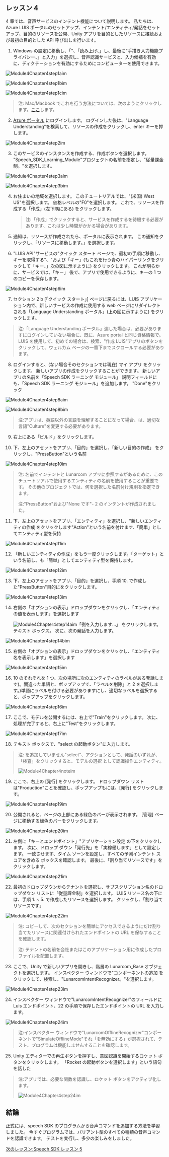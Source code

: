 ## <a name="lesson-4"></a>レッスン 4

4 章では、音声サービスのインテント機能について説明します。 私たちは、Azure LUIS ポータルのセットアップ、インテント/エンティティ/発話をセットアップ、目的のリソースを公開、Unity アプリを目的としたリソースに接続および最初の目的とした API 呼び出しを行います。

1. Windows の設定に移動し、「"、「読み上げ、」し、最後に"手描き入力機能プライバシー、」と入力」を選択し、音声認識サービスと、入力候補を有効に、ディクテーションを有効にするためにコンピューターを使用できます。

![Module4Chapter4step1aim](images/module4chapter4step1aim.PNG)

![Module4Chapter4step1bim](images/module4chapter4step1bim.PNG)

![Module4Chapter4step1cim](images/module4chapter4step1cim.PNG)

> 注: Mac/Macbook でこれを行う方法については、次のようにクリックします。[ここ](linkgoeshere)します。

2. [Azure ポータル](https://portal.azure.com/) にログインします。 ログインした後は、"Language Understanding"を検索して、リソースの作成をクリックし、enter キーを押します。

![Module4Chapter4step2im](images/module4chapter4step2im.PNG)

3. このサービスのインスタンスを作成する、作成ボタンを選択します。 "Speech_SDK_Learning_Module"プロジェクトの名前を指定し、"従量課金制。"を選択します。

![Module4Chapter4step3aim](images/module4chapter4step3aim.png)

![Module4Chapter4step3bim](images/module4chapter4step3bim.PNG)

4. お住まいの地域を選択します。  このチュートリアルでは、"(米国) West US"を選択します。 価格レベルの"F0"を選択します。 これで、リソースを作成する「作成」(左下隅にある) をクリックします。

   >  注:「作成」でクリックすると、サービスを作成するを待機する必要があります、これは少し時間がかかる場合があります。

5. 通知は、リソースが作成されたら、ポータルに表示されます。 この通知をクリックし、「リソースに移動します。」を選択します。

6. "LUIS API"サービスの"クイック スタート ページで、最初の手順に移動し、キーを取得する"、"および「キー」(もこれを行う青のハイパーリンクをクリックして「キー、」次の図に示すように) をクリックします。 これが明らかに、サービスでは、「キー」 後で、アプリで使用できるように、キーの 1 つのコピーを保存します。

![Module4Chapter4step6im](images/module4chapter4step6im.PNG)

7. セクション 2 b [「クイック スタート」] ページに戻るには、LUIS アプリケーション内で、新しいサービスの作成に使用する web ページにリダイレクトされる「Language Understanding ポータル」(上の図に示すように) をクリックします。

> 注:「Language Understanding ポータル」達した場合は、必要がありますにログインしていない場合に、既に、Azure portal と同じ資格情報で。 LUIS を使用して、初めての場合は、検索、"作成 LUIS"アプリのボタンをクリックして、ウェルカム ページの一番下までスクロールする必要があります。

8. ログインすると、(ない場合そのセクションでは現在) マイ アプリ をクリックします。 新しいアプリの作成をクリックすることができます。 新しいアプリの名前を「Speech SDK ラーニング モジュール」 説明フィールドにも、「Speech SDK ラーニング モジュール」を追加します。 "Done"をクリック

![Module4Chapter4step8aim](images/module4chapter4step8aim.PNG)

![Module4Chapter4step8bim](images/module4chapter4step8bim.PNG)

> 注:アプリは、英語以外の言語を理解することになって場合、は、適切な言語"Culture"を変更する必要があります。

9. 右上にある「ビルド」をクリックします。

10. 下、左上のアセットをアプリ、「目的」を選択し、「新しい目的の作成」 をクリックし、"PressButton"という名前 

![Module4Chapter4step10im](images/module4chapter4step10im.PNG)

> 注: 名前でインテントと Lunarcom アプリに参照するがあるために、このチュートリアルで使用するエンティティの名前を使用することが重要です。  その他のプロジェクトでは、何を選択した名前付け規則を指定できます。 
>
> 注:"PressButton"および"None です"- 2 のインテントが作成されました。

11. 下、左上のアセットをアプリ、「エンティティ」を選択し、"新しいエンティティの作成 をクリックします"Action"という名前を付けます、「簡単」としてエンティティ型を保持

![Module4Chapter4step11im](images/module4chapter4step11im.PNG)

12. 「新しいエンティティの作成」をもう一度クリックします。「ターゲット」という名前し、も「簡単」としてエンティティ型を保持します。

![Module4Chapter4step12im](images/module4chapter4step12im.PNG)

13. 下、左上のアセットをアプリ、「目的」を選択し、手順 10. で作成した"PressButton"目的にをクリックします。

![Module4Chapter4step13im](images/module4chapter4step13im.PNG)

14. 右側の「オプションの表示」ドロップダウンをクリックし、「エンティティの値を表示します」を選択します 

    ![Module4Chapter4step14aim](images/module4chapter4step14aim.PNG)「例を入力します...」 をクリックします。 テキスト ボックス。 次に、次の発話を入力します。 

![Module4Chapter4step14bim](images/module4chapter4step14bim.PNG)

15. 右側の「オプションの表示」ドロップダウンをクリックし、「エンティティ名を表示します」を選択します

![Module4Chapter4step15im](images/module4chapter4step15im.PNG)

16. 10 のそれぞれを 1 つ、次の場所に次のエンティティのラベルがある発話します)。間違った単語と、ポップアップで、「ラベルを削除」と 2 を選択します。)単語にラベルを付ける必要がありますにし、適切なラベルを選択すると、ポップアップをクリックします。

![Module4Chapter4step16im](images/module4chapter4step16im.PNG)

17. ここで、モデルを公開するには、右上で"Train"をクリックします。 次に、処理が完了すると、右上に"Test"をクリックします。

![Module4Chapter4step17im](images/module4chapter4step17im.PNG)

18. テキスト ボックスで、"select の起動ボタン"に入力します。

> 注: を追加していません"select"、アクションとして、発話のいずれが、「検査」をクリックすると、モデルの選択 として認識操作エンティティ。
>
> ![Module4Chapter4noteim](images/module4chapter4noteim.PNG)

19. ここで、右上の [発行] をクリックします。 ドロップダウン リストは"Production"ことを確認し、ポップアップもには、[発行] をクリックします。 

![Module4Chapter4step19im](images/module4chapter4step19im.PNG)

20. 公開されると、ページの上部にある緑色のバーが表示されます。  [管理] ページに移動する緑色のバーをクリックします。 

![Module4Chapter4step20im](images/module4chapter4step20im.PNG)

21. 左側に「キーとエンドポイント」"アプリケーション設定 の下をクリックします。 次に、ドロップ ダウン「発行先」を「実稼働します」として設定します。 一致させます、タイム ゾーンを設定し、すべての予測インテント スコアを含める ボックスを確認します。 最後に、「割り当てリソースです」をクリックします。

![Module4Chapter4step21im](images/module4chapter4step21im.PNG)

22. 最初のドロップダウンからテナントを選択し、サブスクリプション名のドロップダウン リストに「従量課金制」を選択します。 LUIS リソース名の下には、手順 1. ~ 5. で作成したリソースを選択します。 クリックし、「割り当てリソースです」 

![Module4Chapter4step22im](images/module4chapter4step22im.PNG)

> 注: コピーして、次のセクションを簡単にアクセスできるようにだけ割り当てたリソースに関連付けられたエンドポイントの URL を保存することを確認します。
>
> 注: テナントの名前を会社またはこのアプリケーション用に作成したプロファイルを配置します。

23. ここで、Unity で新しいアプリを開きし、階層の Lunarcom_Base オブジェクトを選択します。 インスペクター ウィンドウで"コンポーネントの追加 をクリックして、検索し、"LunarcomIntentRecognizer。"を選択します。

![Module4Chapter4step23im](images/module4chapter4step23im.PNG)

24. インスペクター ウィンドウで"LunarcomIntentRecognizer"のフィールドに Luis エンドポイント、22 の手順で保存したエンドポイントの URL を入力します。 

![Module4Chapter4step24im](images/module4chapter4step24im.PNG)

>  注:インスペクター ウィンドウで"LunarcomOfflineRecognizer"コンポーネントで"SimulateOfflineMode"それ「を無効にする」が選択されて、テスト、プログラムは機能しませんすることを確認します。 

25. Unity エディターでの再生ボタンを押すし、意図認識を開始するロケット ボタンをクリックします。 「Rocket の起動ボタンを選択します」という語句を話した

>  注:アプリでは、必要な関数を認識し、ロケット ボタンをアクティブ化します。
>
> ![Module4Chapter4step24im](images/module4chapter4note2im.PNG)

## <a name="congratulations"></a>結論

正式には、speech SDK のプログラムから音声コマンドを追加する方法を学習しました。 今すぐプログラムでは、バリアント型のすべての種類の音声コマンドを認識できます。 テストを実行し、多少の楽しみをしました。

[次のレッスン:Speech SDK レッスン 5](placeholderlink)

